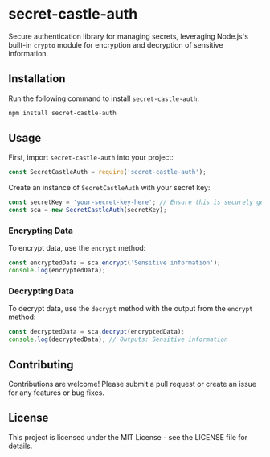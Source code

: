 # secret-castle-auth

Secure authentication library for managing secrets, leveraging Node.js's built-in `crypto` module for encryption and decryption of sensitive information.

## Installation

Run the following command to install `secret-castle-auth`:

```bash
npm install secret-castle-auth
```

## Usage

First, import `secret-castle-auth` into your project:

```javascript
const SecretCastleAuth = require('secret-castle-auth');
```

Create an instance of `SecretCastleAuth` with your secret key:

```javascript
const secretKey = 'your-secret-key-here'; // Ensure this is securely generated and stored
const sca = new SecretCastleAuth(secretKey);
```

### Encrypting Data

To encrypt data, use the `encrypt` method:

```javascript
const encryptedData = sca.encrypt('Sensitive information');
console.log(encryptedData);
```

### Decrypting Data

To decrypt data, use the `decrypt` method with the output from the `encrypt` method:

```javascript
const decryptedData = sca.decrypt(encryptedData);
console.log(decryptedData); // Outputs: Sensitive information
```

## Contributing

Contributions are welcome! Please submit a pull request or create an issue for any features or bug fixes.

## License

This project is licensed under the MIT License - see the LICENSE file for details.
